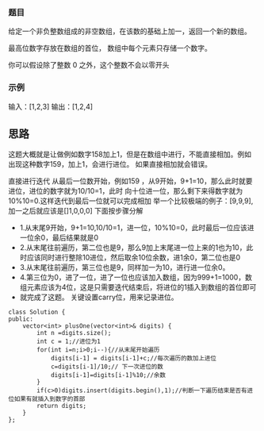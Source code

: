 ### 题目
给定一个非负整数组成的非空数组，在该数的基础上加一，返回一个新的数组。

最高位数字存放在数组的首位， 数组中每个元素只存储一个数字。

你可以假设除了整数 0 之外，这个整数不会以零开头
### 示例
  输入：[1,2,3]
   输出：[1,2,4]
 
 ## 思路 
  这题大概就是让做例如数字158加上1，但是在数组中进行，不能直接相加。例如出现这种数字159，加上1，会进行进位。
  如果直接相加就会错误。
  
  直接进行迭代 从最后一位数开始，例如159  ，从9开始，9+1=10，那么此时就要进位，进位的数字就为10/10=1，此时
  向十位进一位，那么剩下来得数字就为10%10=0.这样迭代到最后一位就可以完成相加
 举一个比较极端的例子：[9,9,9],加一之后就应该是[]1,0,0,0]
 下面按步骤分解
 * 1.从末尾9开始，9+1=10,10/10=1，进一位，10%10=0，此时最后一位应该进一位余0，最后结果就是0
 * 2.从末尾往前遍历，第二位也是9，那么9加上末尾进一位上来的1也为10，此时应该同时进行整除10进位，然后取余10位余数，进1余0，第二位也是0
 * 3.从末尾往前遍历，第三位也是9，同样加一为10，进行进一位余0。
 * 4.第三位为0，进了一位，进了一位也应该加入数组，因为999+1=1000，数组元素应该为4位，这是只需要迭代结束后，将进位的1插入到数组的首位即可
 * 就完成了这题。
关键设置carry位，用来记录进位。
```
class Solution {
public:
    vector<int> plusOne(vector<int>& digits) {
        int n =digits.size();
        int c = 1;//进位为1
        for(int i=n;i>0;i--){//从末尾开始遍历
            digits[i-1] = digits[i-1]+c;//每次遍历的数加上进位
            c=digits[i-1]/10;// 下一次进位的数
            digits[i-1]=digits[i-1]%10;//余数
        }
        if(c>0)digits.insert(digits.begin(),1);//判断一下遍历结束是否有进位如果有就插入到数字的首部
        return digits;
    }
};
```
